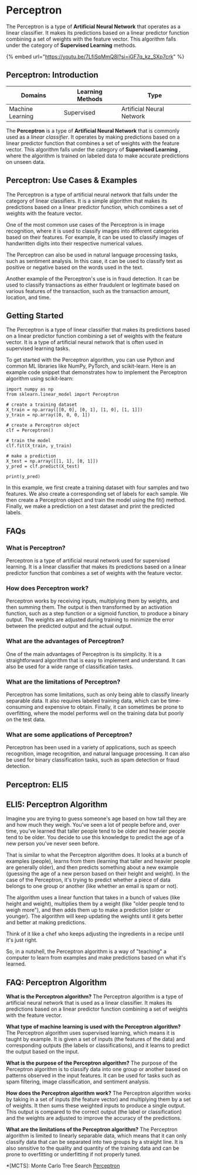 # Perceptron

The Perceptron is a type of **Artificial Neural Network** that operates as a linear classifier. It makes its predictions based on a linear predictor function combining a set of weights with the feature vector. This algorithm falls under the category of **Supervised Learning** methods.

{% embed url="https://youtu.be/7LfiSqMmQ8I?si=iGF7q_kz_SXp7crk" %}

## Perceptron: Introduction

| Domains          | Learning Methods | Type                      |
| ---------------- | ---------------- | ------------------------- |
| Machine Learning | Supervised       | Artificial Neural Network |

The **Perceptron** is a type of **Artificial Neural Network** that is commonly used as a _linear classifier_. It operates by making predictions based on a linear predictor function that combines a set of weights with the feature vector. This algorithm falls under the category of **Supervised Learning** , where the algorithm is trained on labeled data to make accurate predictions on unseen data.

## Perceptron: Use Cases & Examples

The Perceptron is a type of artificial neural network that falls under the category of linear classifiers. It is a simple algorithm that makes its predictions based on a linear predictor function, which combines a set of weights with the feature vector.

One of the most common use cases of the Perceptron is in image recognition, where it is used to classify images into different categories based on their features. For example, it can be used to classify images of handwritten digits into their respective numerical values.

The Perceptron can also be used in natural language processing tasks, such as sentiment analysis. In this case, it can be used to classify text as positive or negative based on the words used in the text.

Another example of the Perceptron's use is in fraud detection. It can be used to classify transactions as either fraudulent or legitimate based on various features of the transaction, such as the transaction amount, location, and time.

## Getting Started

The Perceptron is a type of linear classifier that makes its predictions based on a linear predictor function combining a set of weights with the feature vector. It is a type of artificial neural network that is often used in supervised learning tasks.

To get started with the Perceptron algorithm, you can use Python and common ML libraries like NumPy, PyTorch, and scikit-learn. Here is an example code snippet that demonstrates how to implement the Perceptron algorithm using scikit-learn:

```
import numpy as np
from sklearn.linear_model import Perceptron

# create a training dataset
X_train = np.array([[0, 0], [0, 1], [1, 0], [1, 1]])
y_train = np.array([0, 0, 0, 1])

# create a Perceptron object
clf = Perceptron()

# train the model
clf.fit(X_train, y_train)

# make a prediction
X_test = np.array([[1, 1], [0, 1]])
y_pred = clf.predict(X_test)

print(y_pred)

```

In this example, we first create a training dataset with four samples and two features. We also create a corresponding set of labels for each sample. We then create a Perceptron object and train the model using the fit() method. Finally, we make a prediction on a test dataset and print the predicted labels.

## FAQs

### What is Perceptron?

Perceptron is a type of artificial neural network used for supervised learning. It is a linear classifier that makes its predictions based on a linear predictor function that combines a set of weights with the feature vector.

### How does Perceptron work?

Perceptron works by receiving inputs, multiplying them by weights, and then summing them. The output is then transformed by an activation function, such as a step function or a sigmoid function, to produce a binary output. The weights are adjusted during training to minimize the error between the predicted output and the actual output.

### What are the advantages of Perceptron?

One of the main advantages of Perceptron is its simplicity. It is a straightforward algorithm that is easy to implement and understand. It can also be used for a wide range of classification tasks.

### What are the limitations of Perceptron?

Perceptron has some limitations, such as only being able to classify linearly separable data. It also requires labeled training data, which can be time- consuming and expensive to obtain. Finally, it can sometimes be prone to overfitting, where the model performs well on the training data but poorly on the test data.

### What are some applications of Perceptron?

Perceptron has been used in a variety of applications, such as speech recognition, image recognition, and natural language processing. It can also be used for binary classification tasks, such as spam detection or fraud detection.

## Perceptron: ELI5

## ELI5: Perceptron Algorithm

Imagine you are trying to guess someone's age based on how tall they are and how much they weigh. You've seen a lot of people before and, over time, you've learned that taller people tend to be older and heavier people tend to be older. You decide to use this knowledge to predict the age of a new person you've never seen before.

That is similar to what the Perceptron algorithm does. It looks at a bunch of examples (people), learns from them (learning that taller and heavier people are generally older), and then predicts something about a new example (guessing the age of a new person based on their height and weight). In the case of the Perceptron, it's trying to predict whether a piece of data belongs to one group or another (like whether an email is spam or not).

The algorithm uses a linear function that takes in a bunch of values (like height and weight), multiplies them by a weight (like "older people tend to weigh more"), and then adds them up to make a prediction (older or younger). The algorithm will keep updating the weights until it gets better and better at making predictions.

Think of it like a chef who keeps adjusting the ingredients in a recipe until it's just right.

So, in a nutshell, the Perceptron algorithm is a way of "teaching" a computer to learn from examples and make predictions based on what it's learned.

## FAQ: Perceptron Algorithm

**What is the Perceptron algorithm?** The Perceptron algorithm is a type of artificial neural network that is used as a linear classifier. It makes its predictions based on a linear predictor function combining a set of weights with the feature vector.

**What type of machine learning is used with the Perceptron algorithm?** The Perceptron algorithm uses supervised learning, which means it is taught by example. It is given a set of inputs (the features of the data) and corresponding outputs (the labels or classifications), and it learns to predict the output based on the input.

**What is the purpose of the Perceptron algorithm?** The purpose of the Perceptron algorithm is to classify data into one group or another based on patterns observed in the input features. It can be used for tasks such as spam filtering, image classification, and sentiment analysis.

**How does the Perceptron algorithm work?** The Perceptron algorithm works by taking in a set of inputs (the feature vector) and multiplying them by a set of weights. It then sums these weighted inputs to produce a single output. This output is compared to the correct output (the label or classification) and the weights are adjusted to improve the accuracy of the predictions.

**What are the limitations of the Perceptron algorithm?** The Perceptron algorithm is limited to linearly separable data, which means that it can only classify data that can be separated into two groups by a straight line. It is also sensitive to the quality and quantity of the training data and can be prone to overfitting or underfitting if not properly tuned.

\*\[MCTS]: Monte Carlo Tree Search [Perceptron](https://serp.ai/perceptron/)
